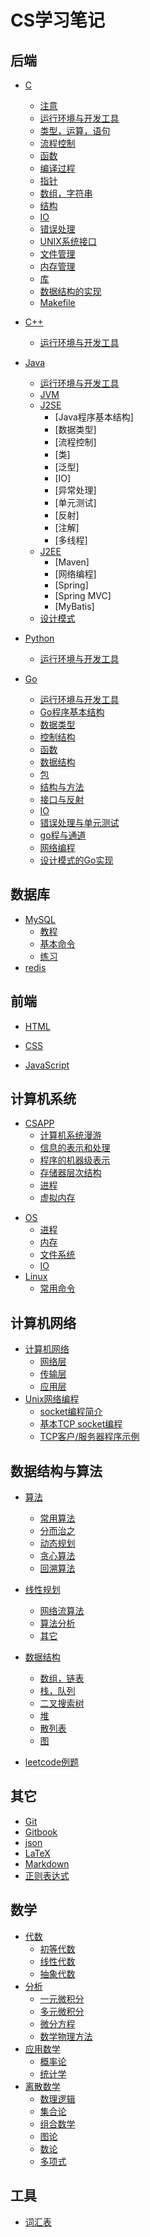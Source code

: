 # CS学习笔记

## 后端

* [C](C/c.md)
	* [注意](C/notice.md)
	* [运行环境与开发工具](C/runtime-environment-devtool.md)
	* [类型，运算，语句](C/type-operator-expression.md)
	* [流程控制](C/control-flow.md)
	* [函数](C/function.md)
	* [编译过程](C/compilation.md)
	* [指针](C/pointer.md)
	* [数组，字符串](C/array-string.md)
	* [结构](C/structure.md)
	* [IO](C/io.md)
	* [错误处理](C/error-handling.md)
    * [UNIX系统接口](C/unix-system-interface.md)
	* [文件管理](C/file-management.md)
	* [内存管理](C/memory-management.md)
	* [库](C/lib.md)
	* [数据结构的实现](C/ds-implementation.md)
	* [Makefile](C/makefile.md)


* [C++](C++/cpp.md)
	* [运行环境与开发工具](C++/runtime-environment-devtool.md)


* [Java](Java/java.md)
  * [运行环境与开发工具](Java/runtime-environment-devtool.md)
  * [JVM](Java/jvm.md)
  * [J2SE]()
    * [Java程序基本结构]
    * [数据类型]
    * [流程控制]
    * [类]
    * [泛型]
    * [IO]
    * [异常处理]
    * [单元测试]
    * [反射]
    * [注解]
    * [多线程]
  * [J2EE]()
    * [Maven]
    * [网络编程]
    * [Spring]
    * [Spring MVC]
    * [MyBatis]
  * [设计模式](Java/design-pattern.md)


* [Python](Python/python.md)
	* [运行环境与开发工具](Python/runtime-environment-devtool.md)


* [Go](Go/go.md)
    * [运行环境与开发工具](Go/runtime-environment-devtool.md)
    * [Go程序基本结构](Go/basic-structure-of-go-program.md)
    * [数据类型](Go/data-type.md)
    * [控制结构](Go/control-structure.md)
    * [函数](Go/function.md)
    * [数据结构](Go/data-structure.md)
    * [包](Go/package.md)
    * [结构与方法](Go/struct-and-method.md)
    * [接口与反射](Go/interface-and-reflection.md)
    * [IO](Go/io.md)
    * [错误处理与单元测试](Go/error-handling-and-unit-test.md)
    * [go程与通道](Go/goroutine-channel.md)
    * [网络编程](Go/network-programming.md)
    * [设计模式的Go实现](Go/go-implementation-of-design-pattern.md)


## 数据库

* [MySQL](database/MySQL/mysql.md)
	* [教程](database/MySQL/tutorial.md)
	* [基本命令](database/MySQL/basic-commands.md)
	* [练习](database/MySQL/exercise.md)
* [redis](database/redis/redis.md)

## 前端

* [HTML](web/HTML/html.md)

* [CSS](web/CSS/css.md)

* [JavaScript](web/JavaScript/javascript.md)

## 计算机系统

+ [CSAPP](system/CSAPP/csapp.md)
  + [计算机系统漫游](system/CSAPP/a-tour-of-computer-system.md)
  + [信息的表示和处理](system/CSAPP/representing-and-manipulating-information.md)
  + [程序的机器级表示](system/CSAPP/machine-level-representation-of-programs.md)
  + [存储器层次结构](system/CSAPP/memory-hierarchy.md)
  + [进程](system/CSAPP/process.md)
  + [虚拟内存](system/CSAPP/virtual-memory.md)

* [OS](system/OS/os.md)
    * [进程](system/OS/process.md)
    * [内存](system/OS/memory.md)
    * [文件系统](system/OS/file-system.md)
    * [IO](system/OS/io.md)
* [Linux](system/Linux/linux.md)
	* [常用命令](system/Linux/common-commands.md)


## 计算机网络

* [计算机网络](net/net/net.md)
	* [网络层](net/net/network-layer.md) 
	* [传输层](net/net/transport-layer.md) 
	* [应用层](net/net/application-layer.md) 
* [Unix网络编程](net/unix-network-programming/unix-network-programming.md)
  * [socket编程简介](net/unix-network-programming/socket-programming-intro.md)
  * [基本TCP socket编程](net/unix-network-programming/basic-tcp-socket-programming.md)
  * [TCP客户/服务器程序示例](net/unix-network-programming/tcp-cs-program-example.md)


## 数据结构与算法

* [算法](DSA/algorithm/algorithm.md)
    * [常用算法](DSA/algorithm/common-algorithm.md)
    * [分而治之](DSA/algorithm/divide-and-conquer.md)
    * [动态规划](DSA/algorithm/dp.md)
    * [贪心算法](DSA/algorithm/greedy-algorithm.md)
    * [回溯算法](DSA/algorithm/backtracking.md)
* [线性规划](DSA/algorithm/linear-programming.md)
    * [网络流算法](DSA/algorithm/network-flow-algorithm.md)
    * [算法分析](DSA/algorithm/analysis-of-algorithm.md)
    * [其它](DSA/algorithm/other.md)
    
* [数据结构](DSA/data-structure/data-structure.md)
    * [数组，链表](DSA/data-structure/array-linked-list.md)
    * [栈，队列](DSA/data-structure/stack-queue.md)
    * [二叉搜索树](DSA/data-structure/binary-search-tree.md)
    * [堆](DSA/data-structure/heap.md)
    * [散列表](DSA/data-structure/hash-table.md)
    * [图](DSA/data-structure/graph.md)

* [leetcode例题](DSA/leetcode-example.md)


## 其它

* [Git](others/git.md)
* [Gitbook](others/gitbook.md)
* [json](others/json.md)
* [LaTeX](others/latex.md)
* [Markdown](others/markdown.md)
* [正则表达式](others/regular-expression.md)

## 数学

+ [代数](math/algebra/algebra.md)
  + [初等代数](math/algebra/elementary-algebra.md)
  + [线性代数](math/algebra/linear-algebra.md)
  + [抽象代数](math/algebra/abstract-algebra.md)
+ [分析](math/analysis/analysis.md)
  + [一元微积分](math/analysis/calculus.md)
  + [多元微积分](math/analysis/multivariate-calculus.md)
  + [微分方程](math/analysis/differential-equation.md)
  + [数学物理方法](math/analysis/mathematical-physics.md)
+ [应用数学](math/applied-mathematics/applied-mathematics.md)
  + [概率论](math/applied-mathematics/probability-theory.md)
  + [统计学](math/applied-mathematics/statistics.md)
+ [离散数学](math/discrete-mathematics/discrete-mathematics.md)
  + [数理逻辑](math/discrete-mathematics/mathematical-logic.md)
  + [集合论](math/discrete-mathematics/set-theory.md)
  + [组合数学](math/discrete-mathematics/enumerative-combinatorics.md)
  + [图论](math/discrete-mathematics/graph-theory.md)
  + [数论](math/discrete-mathematics/number-theory.md)
  + [多项式](math/discrete-mathematics/polynomial.md)

## 工具

* [词汇表](tools/vocabulary.md)